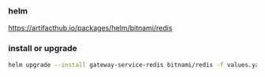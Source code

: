 ### helm

https://artifacthub.io/packages/helm/bitnami/redis

### install or upgrade

```sh
helm upgrade --install gateway-service-redis bitnami/redis -f values.yaml -n loopin-production
```
